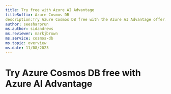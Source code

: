 ```yaml
---
title: Try free with Azure AI Advantage
titleSuffix: Azure Cosmos DB
description:Try Azure Cosmos DB free with the Azure AI Advantage offer. Innovate with a full, integrated stack purpose-built for AI-powered applications.
author: seesharprun
ms.author: sidandrews
ms.reviewer: markjbrown
ms.service: cosmos-db
ms.topic: overview
ms.date: 11/08/2023
---
```


# Try Azure Cosmos DB free with Azure AI Advantage

